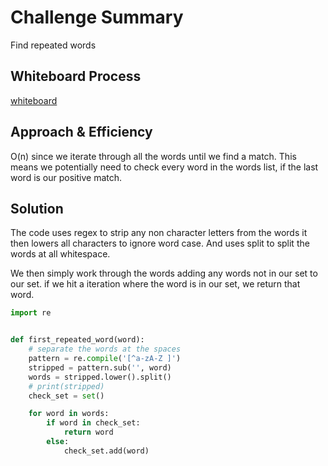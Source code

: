 # Challenge Summary
Find repeated words

## Whiteboard Process
[whiteboard](python/docs/hashtable_repeated_word/whiteboard.jpeg)

## Approach & Efficiency
O(n) since we iterate through all the words until we find a match.
This means we potentially need to check every word in the words list, if the
last word is our positive match.

## Solution
The code uses regex to strip any non character letters from the words
it then lowers all characters to ignore word case. And uses split to split
the words at all whitespace.

We then simply work through the words adding any words not in our set to our set.
if we hit a iteration where the word is in our set, we return that word.

```python
import re


def first_repeated_word(word):
    # separate the words at the spaces
    pattern = re.compile('[^a-zA-Z ]')
    stripped = pattern.sub('', word)
    words = stripped.lower().split()
    # print(stripped)
    check_set = set()

    for word in words:
        if word in check_set:
            return word
        else:
            check_set.add(word)




```

